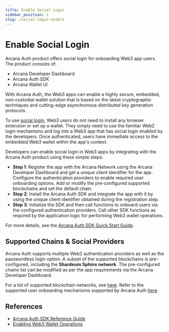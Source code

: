```yaml
---
title: Enable Social Login
sidebar_position: 2
slug: /social-login-enable
---
```


# Enable Social Login

Arcana Auth product offers social login for onboarding Web3 app users. The product consists of:

* Arcana Developer Dashboard
* Arcana Auth SDK
* Arcana Wallet UI

With Arcana Auth, the Web3 apps can enable a highly secure, embedded, non-custodial wallet solution that is based on the latest cryptographic techniques and cutting-edge asynchronous distributed key generation protocols.

To use [social login](social-login-intro), Web3 users do not need to install any browser extension or set up a wallet. They simply need to use the familiar Web2 login mechanisms and log into a Web3 app that has social login enabled by the developers. Once authenticated, users have immediate access to the embedded Web3 wallet within the app's context.

Developers can enable social login in Web3 apps by integrating with the Arcana Auth product using these simple steps:

* **Step 1**: Register the app with the Arcana Network using the Arcana Developer Dashboard and get a unique client identifier for the app. Configure the authentication providers to enable required user onboarding options. Add or modify the pre-configured supported blockchains and set the default chain.
* **Step 2**: Install the Arcana Auth SDK and integrate the app with it by using the unique client identifier obtained during the registration step.
* **Step 3**: Initialize the SDK and then call functions to onboard users via the configured authentication providers. Call other SDK functions as required by the application logic for performing Web3 wallet operations.

For more details, see the [Arcana Auth SDK Quick Start Guide](https://docs.dev.arcana.network/auth-quick-start.html).

## Supported Chains & Social Providers

Arcana Auth supports multiple Web2 authentication providers as well as the passwordless login option. A subset of the supported blockchains is pre-configured, including the **Shardeum Sphinx network**. The pre-configured chains list can be modified as per the app requirements via the Arcana Developer Dashboard.

For a list of supported blockchain networks, see [here](https://docs.arcana.network/state-of-the-arcana-auth.html#supported-blockchains). Refer to the supported user onboarding mechanisms supported by Arcana Auth [here](https://docs.arcana.network/state-of-the-arcana-auth.html#user-onboarding-options).

## References

* [Arcana Auth SDK Reference Guide](https://authsdk-ref-guide.netlify.app/)
* [Enabling Web3 Wallet Operations](https://docs.arcana.network/howto/arcana-wallet/index.html)